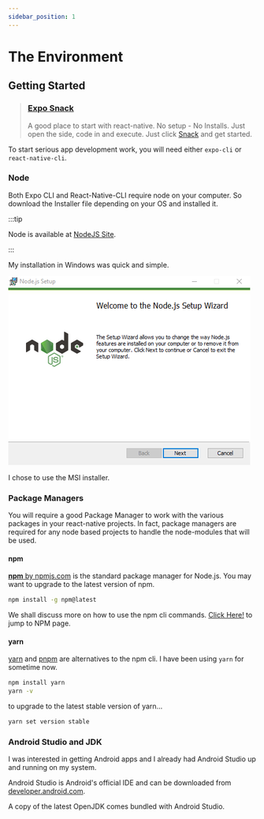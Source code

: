 ```yaml
---
sidebar_position: 1
---
```


# The Environment

## Getting Started

> ### [Expo Snack](https://snack.expo.dev/)
>
> A good place to start with react-native. No setup - No Installs. Just open the side, code in and execute. Just click [Snack](https://snack.expo.dev/) and get started.

To start serious app development work, you will need either ```expo-cli``` or ```react-native-cli```.

### Node

Both Expo CLI and React-Native-CLI require node on your computer. So download the Installer file depending on your OS and installed it.

:::tip

Node is available at [NodeJS Site](https://nodejs.org).  

:::

My installation in Windows was quick and simple.

![NodeInstaller](./img/NodeInstall.png)

I chose to use the MSI installer.

### Package Managers

You will require a good Package Manager to work with the various packages in your react-native projects. In fact, package managers are required for any node based projects to handle the node-modules that will be used.

#### npm

[**npm** by npmjs.com](https://www.npmjs.com/) is the standard package manager for Node.js. You may want to upgrade to the latest version of npm.

```bash
npm install -g npm@latest
```

We shall discuss more on how to use the npm cli commands. [Click Here!](the-npm.md) to jump to NPM page.

#### yarn

[yarn](https://yarnpkg.com) and [pnpm](https://pnpm.io) are alternatives to the npm cli. I have been using ```yarn``` for sometime now.

```bash
npm install yarn
yarn -v
```

to upgrade to the latest stable version of yarn...

```bash
yarn set version stable
```

### Android Studio and JDK

I was interested in getting Android apps and I already had Android Studio up and running on my system.

Android Studio is Android's official IDE and can be downloaded from [developer.android.com](https://developer.android.com/studio/index.html).

A copy of the latest OpenJDK comes bundled with Android Studio.
